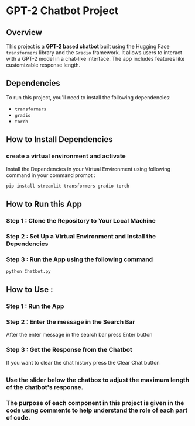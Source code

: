 # GPT-2 Chatbot  Project

## Overview
This project is a **GPT-2 based chatbot** built using the Hugging Face `transformers` library and the `Gradio` framework. It allows users to interact with a GPT-2 model in a chat-like interface. The app includes features like customizable response length.


## Dependencies

To run this project, you'll need to install the following dependencies:

- `transformers`
- `gradio`
- `torch`



## How to Install Dependencies

### create a virtual environment and activate
Install the Dependencies in your Virtual Environment using following command in your command prompt :

```bash
pip install streamlit transformers gradio torch
```



## How to Run this App

### Step 1 : Clone the Repository to Your Local Machine

### Step 2 : Set Up a Virtual Environment and Install the Dependencies

### Step 3 : Run the App using the following command
```bash
python Chatbot.py
```


## How to Use :

### Step 1 : Run the App

### Step 2 : Enter the message in the Search Bar
After the enter message in the search bar press Enter button

### Step 3 : Get the Response from the Chatbot
If you want to clear the chat history press the Clear Chat button

## 

### Use the slider below the chatbox to adjust the maximum length of the chatbot's response. 

### The purpose of each component in this project is given in the code using comments to help understand the role of each part of code.
